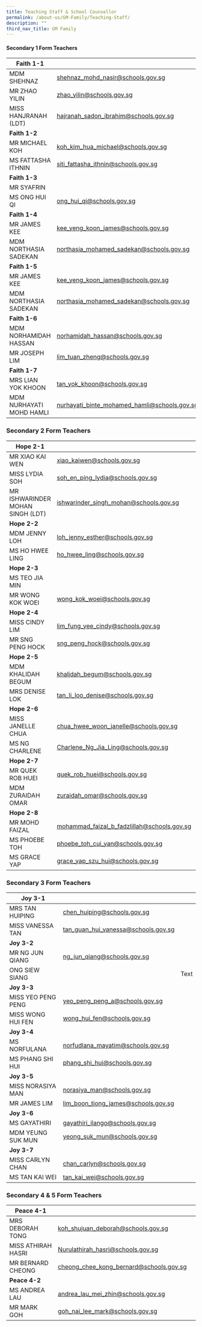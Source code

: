 ```yaml
---
title: Teaching Staff & School Counsellor
permalink: /about-us/GM-Family/Teaching-Staff/
description: ""
third_nav_title: GM Family
---
```

#### **Secondary 1 Form Teachers**


| **Faith 1-1** | | |
| -------- | -------- | -------- |
| MDM SHEHNAZ    | [shehnaz\_mohd\_nasir@schools.gov.sg](mailto:shehnaz_mohd_nasir@schools.gov.sg)     |
| MR ZHAO YILIN     | [zhao\_yilin@schools.gov.sg](mailto:zhao_yilin@schools.gov.sg)     |
| MISS HANJRANAH (LDT)    | [hajranah\_sadon\_ibrahim@schools.gov.sg](mailto:hajranah_sadon_ibrahim@schools.gov.sg)    |
| **Faith 1-2** | | |
| MR MICHAEL KOH    | [koh\_kim\_hua\_michael@schools.gov.sg](mailto:koh_kim_hua_michael@schools.gov.sg)    |
| MS FATTASHA ITHNIN     | [siti\_fattasha\_ithnin@schools.gov.sg](mailto:siti_fattasha_ithnin@schools.gov.sg)    |
| **Faith 1-3** | | |
| MR SYAFRIN    |     |
| MS ONG HUI QI     | [ong\_hui\_qi@schools.gov.sg](mailto:ong_hui_qi@schools.gov.sg)    |
| **Faith 1-4** | | |
| MR JAMES KEE    |  [kee\_yeng\_koon\_james@schools.gov.sg](mailto:kee_yeng_koon_james@schools.gov.sg)  |
| MDM NORTHASIA SADEKAN     | [northasia\_mohamed\_sadekan@schools.gov.sg](mailto:northasia_mohamed_sadekan@schools.gov.sg)   |
| **Faith 1-5** | | |
| MR JAMES KEE    |  [kee\_yeng\_koon\_james@schools.gov.sg](mailto:kee_yeng_koon_james@schools.gov.sg)  |
| MDM NORTHASIA SADEKAN     | [northasia\_mohamed\_sadekan@schools.gov.sg](mailto:northasia_mohamed_sadekan@schools.gov.sg)   |
| **Faith 1-6** |  | |
| MDM NORHAMIDAH HASSAN   | [norhamidah\_hassan@schools.gov.sg](mailto:norhamidah_hassan@schools.gov.sg)     | 
|  MR JOSEPH LIM  | lim_tuan_zheng@schools.gov.sg   | 
| **Faith 1-7** | | |
| MRS LIAN YOK KHOON    |  [tan\_yok\_khoon@schools.gov.sg](mailto:tan_yok_khoon@schools.gov.sg)  |
| MDM NURHAYATI MOHD HAMLI     | [nurhayati\_binte\_mohamed\_hamli@schools.gov.sg](mailto:nurhayati_binte_mohamed_hamli@schools.gov.sg)   |


### **Secondary 2 Form Teachers**



| **Hope 2-1** |  |  |
| -------- | -------- | -------- |
| MR XIAO KAI WEN    | [xiao\_kaiwen@schools.gov.sg](mailto:xiao_kaiwen@schools.gov.sg)    |      |
| MISS LYDIA SOH    | [soh\_en\_ping\_lydia@schools.gov.sg](mailto:soh_en_ping_lydia@schools.gov.sg)    |      |
| MR ISHWARINDER MOHAN SINGH (LDT)    | [ishwarinder\_singh\_mohan@schools.gov.sg](mailto:ishwarinder_singh_mohan@schools.gov.sg)    | |
| **Hope 2-2** |  |  |
| MDM JENNY LOH    | [loh\_jenny\_esther@schools.gov.sg](mailto:loh_jenny_esther@schools.gov.sg)     |     |
| MS HO HWEE LING    | ho_hwee_ling@schools.gov.sg    |     |
| **Hope 2-3**|  |  |
| MS TEO JIA MIN    |     |     |
| MR WONG KOK WOEI    | wong_kok_woei@schools.gov.sg  |    | 
| **Hope 2-4** |  |  |
| MISS CINDY LIM    | [lim\_fung\_yee\_cindy@schools.gov.sg](mailto:lim_fung_yee_cindy@schools.gov.sg)     |      |
| MR SNG PENG HOCK     | [sng\_peng\_hock@schools.gov.sg](mailto:sng_peng_hock@schools.gov.sg)    |      |
| **Hope 2-5** |  |  |
| MDM KHALIDAH BEGUM     | [khalidah\_begum@schools.gov.sg](mailto:khalidah_begum@schools.gov.sg)     |      |
| MRS DENISE LOK     | [tan\_li\_loo\_denise@schools.gov.sg](mailto:tan_li_loo_denise@schools.gov.sg)     |      |
| **Hope 2-6** |  |  |
| MISS JANELLE CHUA    | [chua\_hwee\_woon\_janelle@schools.gov.sg](mailto:chua_hwee_woon_janelle@schools.gov.sg)     |      |
| MS NG CHARLENE     | [Charlene\_Ng\_Jia\_Ling@schools.gov.sg](mailto:Charlene_Ng_Jia_Ling@schools.gov.sg)    |      |
| **Hope 2-7** |  |  |
| MR QUEK ROB HUEI     | [quek\_rob\_huei@schools.gov.sg](mailto:quek_rob_huei@schools.gov.sg)    |
| MDM ZURAIDAH OMAR   | zuraidah_omar@schools.gov.sg   |
| **Hope 2-8** |  |  |
| MR MOHD FAIZAL     | [mohammad\_faizal\_b\_fadzlillah@schools.gov.sg](mailto:mohammad_faizal_b_fadzlillah@schools.gov.sg)     |     |
| MS PHOEBE TOH     | phoebe_toh_cui_yan@schools.gov.sg    |     |
| MS GRACE YAP     | grace_yap_szu_hui@schools.gov.sg     |     |




### **Secondary 3 Form Teachers**


| **Joy 3-1** |  |  |
| -------- | -------- | -------- |
| MRS TAN HUIPING     | [chen\_huiping@schools.gov.sg](mailto:chen_huiping@schools.gov.sg)     |      |
| MISS VANESSA TAN     | tan_guan_hui_vanessa@schools.gov.sg     |      |
| **Joy 3-2** |  |  |
| MR NG JUN QIANG     | [ng\_jun\_qiang@schools.gov.sg](mailto:ng_jun_qiang@schools.gov.sg)     |      |
| ONG SIEW SIANG     |      | Text     |
| **Joy 3-3** |  |  |
| MISS YEO PENG PENG     | yeo_peng_peng_a@schools.gov.sg    |      |
| MISS WONG HUI FEN    | [wong\_hui\_fen@schools.gov.sg](mailto:wong_hui_fen@schools.gov.sg)     |      |
| **Joy 3-4** |  |  |
| MS NORFULANA     | [norfudlana\_mayatim@schools.gov.sg](mailto:norfudlana_mayatim@schools.gov.sg)     |     |
| MS PHANG SHI HUI     | phang_shi_hui@schools.gov.sg    |     |
| **Joy 3-5** |  |  |
| MISS NORASIYA MAN    | norasiya_man@schools.gov.sg    |     |
| MR JAMES LIM   | lim_boon_tiong_james@schools.gov.sg     |     |
| **Joy 3-6** |  |  |
| MS GAYATHIRI     | [gayathiri\_ilango@schools.gov.sg](mailto:gayathiri_ilango@schools.gov.sg)     |     |
| MDM YEUNG SUK MUN     | [yeong\_suk\_mun@schools.gov.sg](mailto:yeong_suk_mun@schools.gov.sg)     |     |
| **Joy 3-7** |  |  |
| MISS CARLYN CHAN     | [chan\_carlyn@schools.gov.sg](mailto:chan_carlyn@schools.gov.sg)     |     |
| MS TAN KAI WEI   | tan_kai_wei@schools.gov.sg     |     |





### **Secondary 4 & 5 Form Teachers**


| **Peace 4-1** |  |  |
| -------- | -------- | -------- |
| MRS DEBORAH TONG     | [koh\_shujuan\_deborah@schools.gov.sg](mailto:koh_shujuan_deborah@schools.gov.sg)     |      |
| MISS ATHIRAH HASRI     | [Nurulathirah\_hasri@schools.gov.sg](mailto:Nurulathirah_hasri@schools.gov.sg)     |      |
| MR BERNARD CHEONG     | [cheong\_chee\_kong\_bernard@schools.gov.sg](mailto:cheong_chee_kong_bernard@schools.gov.sg)     |      |
| **Peace 4-2** |  |  |
| MS ANDREA LAU    | [andrea\_lau\_mei\_zhin@schools.gov.sg](mailto:andrea_lau_mei_zhin@schools.gov.sg)     |     |
| MR MARK GOH     | [goh\_nai\_lee\_mark@schools.gov.sg](mailto:goh_nai_lee_mark@schools.gov.sg)     |     |
